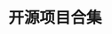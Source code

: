 ---
# 在此编辑项目home页
home: true
title: 开源项目合集 # 侧边栏显示的项目名称
index: false # 本文件不添加到侧边栏
heroText: 开源项目合集 # home页面显示的标题
tagline: 优秀开源项目整理、部署 # home页面显示的简介
heroImage: /Image/76723099_p5.png # 图片 绝对路径

# 按键
actions:
  - text: 项目列表
    link: /projects/开源项目合集/项目列表/
    type: primary

  - text: 回到主页
    link: /

# 特性说明
features:
  - title: Stable Diffusion Web UI
    icon: V
    details: 基于 Gradio 库的浏览器接口，用于 Stable Diffusion。
    link: /projects/开源项目合集/项目列表/stable-diffusion-webui.md

  - title: Waifu2x-Extension-GUI
    icon: rcd-image
    details: 使用机器学习放大 图片/视频/GIF 以及 视频插帧(补帧). 支持 AMD / Nvidia / Intel 显卡
    link: /projects/开源项目合集/项目列表/Waifu2x-Extension-GUI.md
---